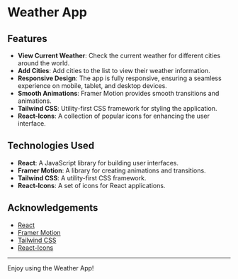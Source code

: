# Weather App

## Features

- **View Current Weather**: Check the current weather for different cities around the world.
- **Add Cities**: Add cities to the list to view their weather information.
- **Responsive Design**: The app is fully responsive, ensuring a seamless experience on mobile, tablet, and desktop devices.
- **Smooth Animations**: Framer Motion provides smooth transitions and animations.
- **Tailwind CSS**: Utility-first CSS framework for styling the application.
- **React-Icons**: A collection of popular icons for enhancing the user interface.

## Technologies Used

- **React**: A JavaScript library for building user interfaces.
- **Framer Motion**: A library for creating animations and transitions.
- **Tailwind CSS**: A utility-first CSS framework.
- **React-Icons**: A set of icons for React applications.

## Acknowledgements

- [React](https://reactjs.org/)
- [Framer Motion](https://www.framer.com/motion/)
- [Tailwind CSS](https://tailwindcss.com/)
- [React-Icons](https://react-icons.github.io/react-icons/)

---

Enjoy using the Weather App!
